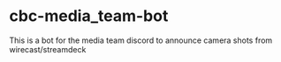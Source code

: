 # cbc-media_team-bot
This is a bot for the media team discord to announce camera shots from wirecast/streamdeck
